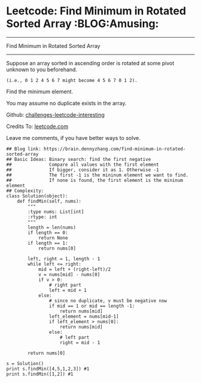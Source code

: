 # Leetcode: Find Minimum in Rotated Sorted Array     :BLOG:Amusing:


---

Find Minimum in Rotated Sorted Array  

---

Suppose an array sorted in ascending order is rotated at some pivot unknown to you beforehand.  

    (i.e., 0 1 2 4 5 6 7 might become 4 5 6 7 0 1 2).

Find the minimum element.  

You may assume no duplicate exists in the array.  

Github: [challenges-leetcode-interesting](https://github.com/DennyZhang/challenges-leetcode-interesting/tree/master/find-minimum-in-rotated-sorted-array)  

Credits To: [leetcode.com](https://leetcode.com/problems/find-minimum-in-rotated-sorted-array/description/)  

Leave me comments, if you have better ways to solve.  

    ## Blog link: https://brain.dennyzhang.com/find-minimum-in-rotated-sorted-array
    ## Basic Ideas: Binary search: find the first negative
    ##              Compare all values with the first element
    ##              If bigger, consider it as 1. Otherwise -1
    ##              The first -1 is the mininum element we want to find.
    ##              If none is found, the first element is the mininum element
    ## Complexity: 
    class Solution(object):
        def findMin(self, nums):
            """
            :type nums: List[int]
            :rtype: int
            """
            length = len(nums)
            if length == 0:
                return None
            if length == 1:
                return nums[0]
    
            left, right = 1, length - 1
            while left <= right:
                mid = left + (right-left)/2
                v = nums[mid] - nums[0]
                if v > 0:
                    # right part
                    left = mid + 1
                else:
                    # since no duplicate, v must be negative now
                    if mid == 1 or mid == length -1:
                        return nums[mid]
                    left_element = nums[mid-1]
                    if left_element > nums[0]:
                        return nums[mid]
                    else:
                        # left part
                        right = mid - 1
    
            return nums[0]
    
    s = Solution()
    print s.findMin([4,5,1,2,3]) #1
    print s.findMin([1,2]) #1
